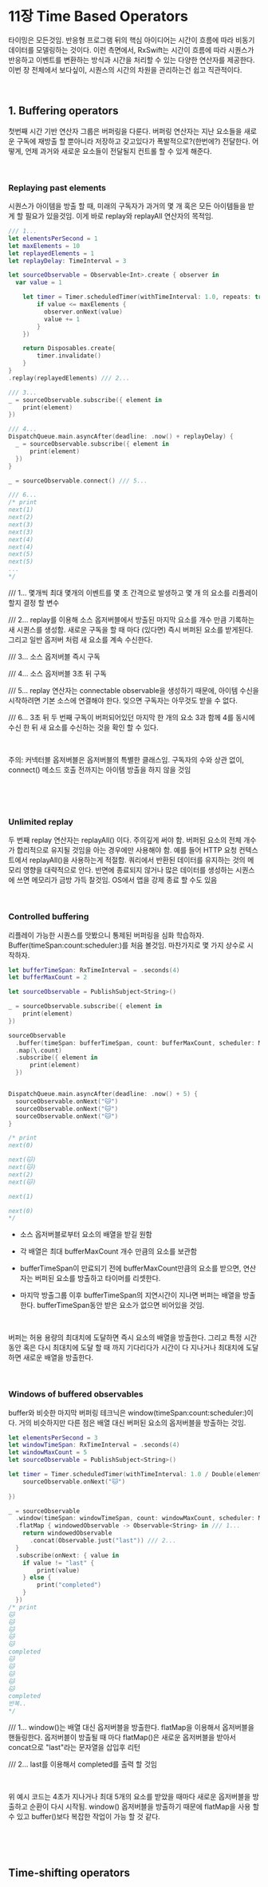 # 11장 Time Based Operators

타이밍은 모든것임. 반응형 프로그램 뒤의 핵심 아이디어는 시간이 흐름에 따라 비동기 데이터를 모델링하는 것이다. 이런 측면에서, RxSwift는 시간이 흐름에 따라 시퀀스가 반응하고 이벤트를 변환하는 방식과 시간을 처리할 수 있는 다양한 연산자를 제공한다. 이번 장 전체에서 보다싶이, 시퀀스의 시간의 차원을 관리하는건 쉽고 직관적이다.

&nbsp;

## 1. Buffering operators

첫번째 시간 기반 연산자 그룹은 버퍼링을 다룬다. 버퍼링 연산자는 지난 요소들을 새로운 구독에 재방출 할 뿐아니라 저장하고 갖고있다가 폭발적으로?(한번에?) 전달한다. 어떻게, 언제 과거와 새로운 요소들이 전달될지 컨트롤 할 수 있게 해준다.

&nbsp;

### Replaying past elements

시퀀스가 아이템을 방출 할 때, 미래의 구독자가 과거의 몇 개 혹은 모든 아이템들을 받게 할 필요가 있을것임. 이게 바로 replay와 replayAll 연산자의 목적임.

```swift
/// 1...
let elementsPerSecond = 1
let maxElements = 10
let replayedElements = 1
let replayDelay: TimeInterval = 3

let sourceObservable = Observable<Int>.create { observer in
  var value = 1

    let timer = Timer.scheduledTimer(withTimeInterval: 1.0, repeats: true, block: { timer in
        if value <= maxElements {
          observer.onNext(value)
          value += 1
        }
    })

    return Disposables.create{
        timer.invalidate()
    }
}
.replay(replayedElements) /// 2...

/// 3...
_ = sourceObservable.subscribe({ element in
    print(element)
})

/// 4...
DispatchQueue.main.asyncAfter(deadline: .now() + replayDelay) {
  _ = sourceObservable.subscribe({ element in
      print(element)
  })
}

_ = sourceObservable.connect() /// 5...

/// 6...
/* print
next(1)
next(2)
next(3)
next(3)
next(4)
next(4)
next(5)
next(5)
...
*/
```

/// 1... 몇개씩 최대 몇개의 이벤트를 몇 초 간격으로 발생하고 몇 개 의 요소를 리플레이 할지 결정 할 변수

/// 2... replay를 이용해 소스 옵저버블에서 방출된 마지막 요소를 개수 만큼 기록하는 새 시퀀스를 생성함. 새로운 구독을 할 때 마다 (있다면) 즉시 버퍼된 요소를 받게된다. 그리고 일반 옵저버 처럼 새 요소를 계속 수신한다.

/// 3... 소스 옵저버블 즉시 구독

/// 4... 소스 옵저버블 3초 뒤 구독

/// 5... replay 연산자는 connectable observable을 생성하기 때문에, 아이템 수신을 시작하려면 기본 소스에 연결해야 한다. 잊으면 구독자는 아무것도 받을 수 없다.

/// 6... 3초 뒤 두 번째 구독이 버퍼되어있던 마지막 한 개의 요소 3과 함께 4를 동시에 수신 한 뒤 새 요소를 수신하는 것을 확인 할 수 있다.

&nbsp;

주의: 커넥터블 옵저버블은 옵저버블의 특별한 클래스임. 구독자의 수와 상관 없이, connect() 메소드 호출 전까지는 아이템 방출을 하지 않을 것임

&nbsp;

&nbsp;

### Unlimited replay

두 번째 replay 연산자는 replayAll() 이다. 주의깊게 써야 함. 버퍼된 요소의 전체 개수가 합리적으로 유지될 것임을 아는 경우에만 사용해야 함. 예를 들어 HTTP 요청 컨텍스트에서 replayAll()을 사용하는게 적절함. 쿼리에서 반환된 데이터를 유지하는 것의 메모리 영향을 대략적으로 안다. 반면에 종료되지 않거나 많은 데이터를 생성하는 시퀀스에 쓰면 메모리가 금방 가득 찰것임. OS에서 앱을 강제 종료 할 수도 있음

&nbsp;

### Controlled buffering

리플레이 가능한 시퀀스를 맛봤으니 통제된 버퍼링을 심화 학습하자.  Buffer(timeSpan:count:scheduler:)를 처음 볼것임. 마찬가지로 몇 가지 상수로 시작하자.

```swift
let bufferTimeSpan: RxTimeInterval = .seconds(4)
let bufferMaxCount = 2

let sourceObservable = PublishSubject<String>()

_ = sourceObservable.subscribe({ element in
    print(element)
})

sourceObservable
  .buffer(timeSpan: bufferTimeSpan, count: bufferMaxCount, scheduler: MainScheduler.instance)
  .map(\.count)
  .subscribe({ element in
      print(element)
  })


DispatchQueue.main.asyncAfter(deadline: .now() + 5) {
  sourceObservable.onNext("🐱")
  sourceObservable.onNext("🐱")
  sourceObservable.onNext("🐱")
}

/* print
next(0)

next(🐱)
next(🐱)
next(2)
next(🐱)

next(1)

next(0)
*/
```

* 소스 옵저버블로부터 요소의 배열을 받길 원함

* 각 배열은 최대 bufferMaxCount 개수 만큼의 요소를 보관함

* bufferTimeSpan이 만료되기 전에 bufferMaxCount만큼의 요소를 받으면, 연산자는 버퍼된 요소를 방출하고 타이머를 리셋한다.

* 마지막 방출그룹 이후 bufferTimeSpan의 지연시간이 지나면 버퍼는 배열을 방출한다. bufferTimeSpan동안 받은 요소가 없으면 비어있을 것임.

&nbsp;

버퍼는 허용 용량의 최대치에 도달하면 즉시 요소의 배열을 방출한다. 그리고 특정 시간동안 혹은 다시 최대치에 도달 할 때 까지 기다리다가 시간이 다 지나거나 최대치에 도달하면 새로운 배열을 방출한다.

&nbsp;

###  Windows of buffered observables

buffer와 비슷한 마지막 버퍼링 테크닉은 window(timeSpan:count:scheduler:)이다. 거의 비슷하지만 다른 점은 배열 대신 버퍼된 요소의 옵저버블을 방출하는 것임. 

```swift
let elementsPerSecond = 3
let windowTimeSpan: RxTimeInterval = .seconds(4)
let windowMaxCount = 5
let sourceObservable = PublishSubject<String>()

let timer = Timer.scheduledTimer(withTimeInterval: 1.0 / Double(elementsPerSecond), repeats: true, block: { timer in
    sourceObservable.onNext("🐱")
    
})

_ = sourceObservable
  .window(timeSpan: windowTimeSpan, count: windowMaxCount, scheduler: MainScheduler.instance)
  .flatMap { windowedObservable -> Observable<String> in /// 1...
    return windowedObservable
      .concat(Observable.just("last")) /// 2...
  }
  .subscribe(onNext: { value in
    if value != "last" {
        print(value)
    } else {
        print("completed")
    }
  })
/* print
🐱
🐱
🐱
🐱
🐱
completed
🐱
🐱
🐱
🐱
🐱
completed
반복..
*/
```

/// 1... window()는 배열 대신 옵저버블을 방출한다. flatMap을 이용해서 옵저버블을 핸들링한다. 옵저버블이 방출될 때 마다 flatMap()은 새로운 옵저버블을 받아서 concat으로 "last"라는 문자열을 삽입후 리턴

/// 2... last를 이용해서 completed를 출력 할 것임

&nbsp;

위 예시 코드는 4초가 지나거나 최대 5개의 요소를 받았을 때마다 새로운 옵저버블을 방출하고 순환이 다시 시작됨. window() 옵저버블을 방출하기 때문에 flatMap을 사용 할 수 있고 buffer()보다 복잡한 작업이 가능 할 것 같다.

&nbsp;

&nbsp;

## Time-shifting operators

















